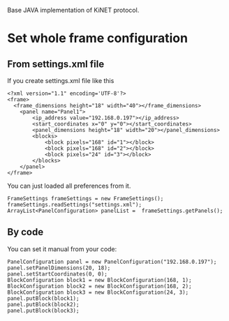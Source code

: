 Base JAVA implementation of KiNET protocol.

# Set whole frame configuration

## From settings.xml file

If you create settings.xml file like this

    <?xml version="1.1" encoding='UTF-8'?>
    <frame>
      <frame_dimensions height="18" width="40"></frame_dimensions>
    	<panel name="Panel1">
    		<ip_address value="192.168.0.197"></ip_address>
    		<start_coordinates x="0" y="0"></start_coordinates>
    		<panel_dimensions height="18" width="20"></panel_dimensions>
    		<blocks>
    			<block pixels="168" id="1"></block>
    			<block pixels="168" id="2"></block>
    			<block pixels="24" id="3"></block>
    		</blocks>
    	</panel>
    </frame>
    
You can just loaded all preferences from it.

    FrameSettings frameSettings = new FrameSettings();
    frameSettings.readSettings("settings.xml");
    ArrayList<PanelConfiguration> panelList =  frameSettings.getPanels();
    
## By code

You can set it manual from your code:

    PanelConfiguration panel = new PanelConfiguration("192.168.0.197");
    panel.setPanelDimensions(20, 18);
    panel.setStartCoordinates(0, 0);
    BlockConfiguration block1 = new BlockConfiguration(168, 1);
    BlockConfiguration block2 = new BlockConfiguration(168, 2);
    BlockConfiguration block3 = new BlockConfiguration(24, 3);
    panel.putBlock(block1);
    panel.putBlock(block2);
    panel.putBlock(block3);
    
